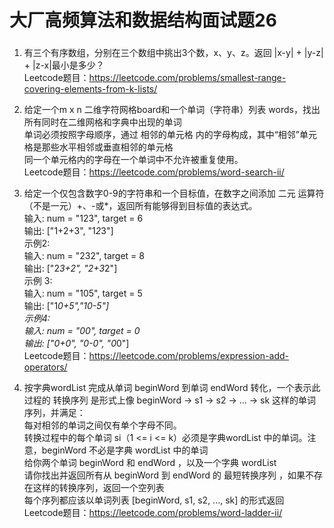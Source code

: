 # 大厂高频算法和数据结构面试题26

###  

1. 有三个有序数组，分别在三个数组中挑出3个数，x、y、z。返回 |x-y| + |y-z| + |z-x|最小是多少？   
   Leetcode题目：https://leetcode.com/problems/smallest-range-covering-elements-from-k-lists/

2. 给定一个m x n 二维字符网格board和一个单词（字符串）列表 words，找出所有同时在二维网格和字典中出现的单词   
   单词必须按照字母顺序，通过 相邻的单元格 内的字母构成，其中“相邻”单元格是那些水平相邻或垂直相邻的单元格   
   同一个单元格内的字母在一个单词中不允许被重复使用。   
   Leetcode题目：https://leetcode.com/problems/word-search-ii/

3. 给定一个仅包含数字0-9的字符串和一个目标值，在数字之间添加 二元 运算符（不是一元）+、-或*，返回所有能够得到目标值的表达式。   
   输入: num = "123", target = 6   
   输出: ["1+2+3", "1*2*3"]   
   示例2:   
   输入: num = "232", target = 8   
   输出: ["2*3+2", "2+3*2"]   
   示例 3:   
   输入: num = "105", target = 5   
   输出: ["1*0+5","10-5"]   
   示例4:   
   输入: num = "00", target = 0   
   输出: ["0+0", "0-0", "0*0"]   
   Leetcode题目：https://leetcode.com/problems/expression-add-operators/

4. 按字典wordList 完成从单词 beginWord 到单词 endWord 转化，一个表示此过程的 转换序列 是形式上像 beginWord -> s1 -> s2 -> ... -> sk 这样的单词序列，并满足：   
   每对相邻的单词之间仅有单个字母不同。   
   转换过程中的每个单词 si（1 <= i <= k）必须是字典wordList 中的单词。注意，beginWord 不必是字典 wordList 中的单词   
   给你两个单词 beginWord 和 endWord ，以及一个字典 wordList   
   请你找出并返回所有从 beginWord 到 endWord 的 最短转换序列 ，如果不存在这样的转换序列，返回一个空列表   
   每个序列都应该以单词列表 [beginWord, s1, s2, ..., sk] 的形式返回   
   Leetcode题目：https://leetcode.com/problems/word-ladder-ii/   






